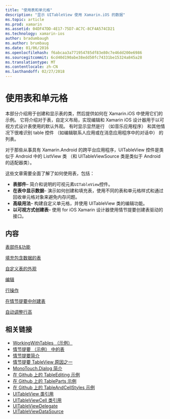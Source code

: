 ```yaml
---
title: "使用表和单元格"
description: "显示 UITableView 使用 Xamarin.iOS 的数据"
ms.topic: article
ms.prod: xamarin
ms.assetid: 04DF47DD-4E17-75D7-AC7C-8CF4A574CD21
ms.technology: xamarin-ios
author: bradumbaugh
ms.author: brumbaug
ms.date: 01/06/2016
ms.openlocfilehash: f6abcaa3a771954785df83e80c7e46dd200e6986
ms.sourcegitcommit: 6cd40d190abe38edd50fc74331be15324a845a28
ms.translationtype: MT
ms.contentlocale: zh-CN
ms.lasthandoff: 02/27/2018
---
```

# <a name="working-with-tables-and-cells"></a>使用表和单元格


本部分介绍用于创建和显示表的类，然后提供如何在 Xamarin.iOS 中使用它们的示例。 它将介绍对于表，自定义布局，实现编辑和 Xamarin iOS 设计器用于以可视方式设计表使用的默认外观。 有时显示显然是行 （如音乐应用程序） 和其他情况下很难识别 table 控件 （如编辑联系人应用或在消息应用程序中的对话中） 的列表。

对于那些从事具有 Xamarin.Android 的跨平台应用程序，UITableView 控件是类似于 Android 中的 ListView 类 （和 UITableViewSource 类是类似于 Android 的适配器类）。

这些文章需要全面了解了如何使用表，包括：

-   **表部件**– 简介和说明的可视元素`UITableView`控件。 
-   **在表中显示数据**– 演示如何创建和填充表，使用不同的表和单元格样式和通过回收单元格对象来避免内存问题。 
-   **高级用法**– 构建自定义单元格，并使用 UITableView 类的编辑功能。 
-   **以可视方式创建表**– 使用 for iOS Xamarin 设计器使用情节提要创建表驱动的接口。 


## <a name="contents"></a>内容

 [表部件&amp;功能](~/ios/user-interface/controls/tables/table-parts-and-functionality.md)

 [填充包含数据的表](~/ios/user-interface/controls/tables/populating-a-table-with-data.md)

 [自定义表的外观](~/ios/user-interface/controls/tables/customizing-table-appearance.md)

 [编辑](~/ios/user-interface/controls/tables/editing.md)
 
 [行操作](~/ios/user-interface/controls/tables/row-action.md)

 [在情节提要中创建表](~/ios/user-interface/controls/tables/creating-tables-in-a-storyboard.md)
 
 [自动调整行高](~/ios/user-interface/controls/tables/autosizing-row-height.md)


## <a name="related-links"></a>相关链接

- [WorkingWithTables （示例）](https://developer.xamarin.com/samples/monotouch/WorkingWithTables/)
- [情节提要 （示例） 中的表](https://developer.xamarin.com/samples/monotouch/StoryboardTable/)
- [情节提要简介](~/ios/user-interface/storyboards/index.md)
- [情节提要 TableView 原因之一](https://developer.xamarin.com/recipes/ios/general/storyboard/storyboard_a_tableview)
- [MonoTouch.Dialog 简介](~/ios/user-interface/monotouch.dialog/index.md)
- [在 Github 上的 TableEditing 示例](https://github.com/xamarin/monotouch-samples/tree/master/TableEditing)
- [在 Github 上的 TableParts 示例](https://github.com/xamarin/monotouch-samples/tree/master/TableParts)
- [在 Github 上的 TableAndCellStyles 示例](https://github.com/xamarin/mobile-samples/tree/master/TablesLists)
- [UITableView 类引用](https://developer.apple.com/library/ios/documentation/UIKit/Reference/UITableView_Class/)
- [UITableViewCell 类引用](https://developer.apple.com/library/ios/documentation/UIKit/Reference/UITableViewCell_Class/)
- [UITableViewDelegate](https://developer.apple.com/library/ios/documentation/UIKit/Reference/UITableViewDelegate_Protocol/)
- [UITableViewDataSource](https://developer.apple.com/library/ios/documentation/UIKit/Reference/UITableViewDataSource_Protocol/)
